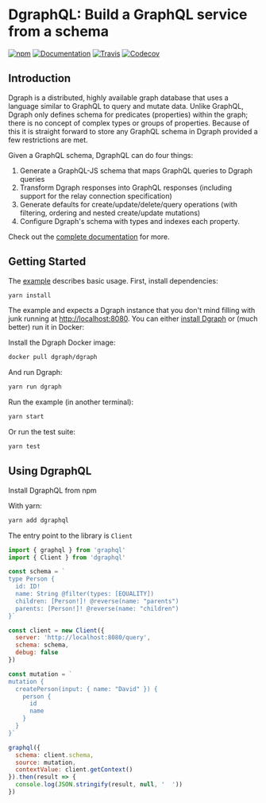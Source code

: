 # DgraphQL: Build a GraphQL service from a schema

[![npm](https://img.shields.io/npm/v/dgraphql.svg)](https://www.npmjs.com/package/dgraphql)
[![Documentation](https://img.shields.io/badge/support-docs-blue.svg)](http://dpeek.com/dgraphql/)
[![Travis](https://img.shields.io/travis/dpeek/dgraphql.svg)](https://travis-ci.org/dpeek/dgraphql)
[![Codecov](https://img.shields.io/codecov/c/github/dpeek/dgraphql.svg)](https://codecov.io/gh/dpeek/dgraphql)

## Introduction

Dgraph is a distributed, highly available graph database that uses a language
similar to GraphQL to query and mutate data. Unlike GraphQL, Dgraph only defines
schema for predicates (properties) within the graph; there is no concept of
complex types or groups of properties. Because of this it is straight forward to
store any GraphQL schema in Dgraph provided a few restrictions are met.

Given a GraphQL schema, DgraphQL can do four things:

1. Generate a GraphQL-JS schema that maps GraphQL queries to Dgraph queries
2. Transform Dgraph responses into GraphQL responses (including support for the
   relay connection specification)
3. Generate defaults for create/update/delete/query operations (with filtering,
   ordering and nested create/update mutations)
4. Configure Dgraph's schema with types and indexes each property.

Check out the [complete documentation](http://dpeek.com/dgraphql/) for more.

## Getting Started

The [example](https://github.com/dpeek/dgraphql/tree/master/example) describes basic usage. First, install dependencies:

```sh
yarn install
```

The example and expects a Dgraph instance that you don't mind filling with junk
running at <http://localhost:8080>. You can either [install Dgraph](https://docs.dgraph.io/v0.7.7/get-started#system-installation)
or (much better) run it in Docker:

Install the Dgraph Docker image:

```sh
docker pull dgraph/dgraph
```

And run Dgraph:

```sh
yarn run dgraph
```

Run the example (in another terminal):

```sh
yarn start
```

Or run the test suite:

```sh
yarn test
```

## Using DgraphQL

Install DgraphQL from npm

With yarn:

```sh
yarn add dgraphql
```

The entry point to the library is `Client`

```javascript
import { graphql } from 'graphql'
import { Client } from 'dgraphql'

const schema = `
type Person {
  id: ID!
  name: String @filter(types: [EQUALITY])
  children: [Person!]! @reverse(name: "parents")
  parents: [Person!]! @reverse(name: "children")
}`

const client = new Client({
  server: 'http://localhost:8080/query',
  schema: schema,
  debug: false
})

const mutation = `
mutation {
  createPerson(input: { name: "David" }) {
    person {
      id
      name
    }
  }
}`

graphql({
  schema: client.schema,
  source: mutation,
  contextValue: client.getContext()
}).then(result => {
  console.log(JSON.stringify(result, null, '  '))
})
```
